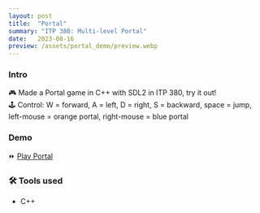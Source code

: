 ```yaml
---
layout: post
title:  "Portal"
summary: "ITP 380: Multi-level Portal"
date:   2023-08-16
preview: /assets/portal_demo/preview.webp
---
```


### Intro
🎮 Made a Portal game in C++ with SDL2 in ITP 380, try it out!\
🕹️ Control: W = forward, A = left, D = right, S = backward, space = jump, left-mouse = orange portal, right-mouse = blue portal

### Demo
⏩ [Play Portal](/assets/portal_demo/Lab12.html)

### 🛠️ Tools used
- C++
